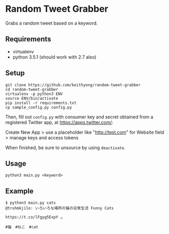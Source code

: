 # Random Tweet Grabber
Grabs a random tweet based on a keyword.

## Requirements
* virtualenv
* python 3.5.1 (should work with 2.7 also)

## Setup
```
git clone https://github.com/keithyong/random-tweet-grabber
cd random-tweet-grabber
virtualenv -p python3 ENV
source ENV/bin/activate
pip install -r requirements.txt
cp sample_config.py config.py
```

Then, fill out `config.py` with consumer key and secret obtained from a registered Twitter app, at https://apps.twitter.com/:

Create New App > use a placeholder like "http://test.com" for Website field > manage keys and access tokens

When finished, be sure to unsource by using `deactivate`.

## Usage
```
python3 main.py <keyword>
```
## Example
```
$ python3 main.py cats
@truhmkjilo: いろいろな場所の猫の日常生活 Funny Cats

https://t.co/lFgyg5ExpY …

#猫　#ねこ　#cat
```
